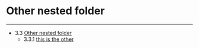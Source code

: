 # Other nested folder

--------------
- 3.3 [Other nested folder](https://github.com/mwayi/bookworm/blob/master/pub/Subsection-With-Folder/Other-nested-folder/Overview.md) 
    - 3.3.1 [this is the other](https://github.com/mwayi/bookworm/blob/master/pub/Subsection-With-Folder/Other-nested-folder/this-is-the-other.md) 
